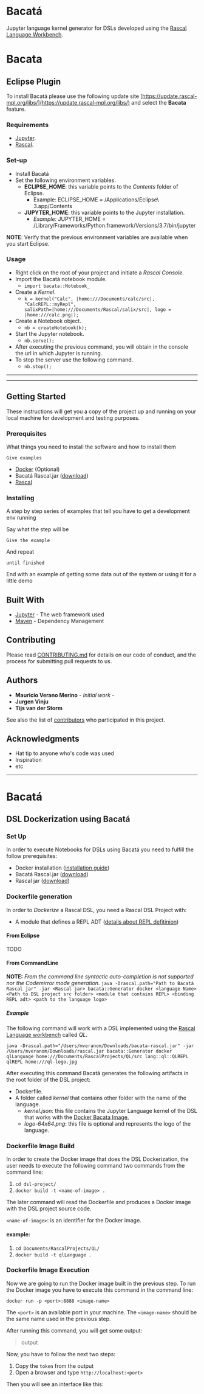 # Bacatá
Jupyter language kernel generator for DSLs developed using the [Rascal Language Workbench](http://rascal-mpl.org/).

# Bacata

## Eclipse Plugin
To install Bacatá please use the following update site [https://update.rascal-mpl.org/libs/](https://update.rascal-mpl.org/libs/) and select the __Bacata__ feature.

### Requirements
* [Jupyter](https://github.com/maveme/notebook).
* [Rascal](https://www.rascal-mpl.org/start/).

### Set-up
* Install Bacatá
* Set the following environment variables.
	* __ECLIPSE_HOME__: this variable points to the _Contents_ folder of Eclipse.
		* Example: ECLIPSE_HOME = /Applications/Eclipse\ 3.app/Contents
	* __JUPYTER_HOME__: this variable points to the Jupyter installation.
		* _Example:_ JUPYTER_HOME = /Library/Frameworks/Python.framework/Versions/3.7/bin/jupyter
			
__NOTE__: Verify that the previous environment variables are available when you start Eclipse.

### Usage
* Right click on the root of your project and initiate a _Rascal Console_.
* Import the Bacatá notebook module.
	* `import bacata::Notebook_`
* Create a _Kernel_.
	* `k = kernel("Calc", |home:///Documents/calc/src|, "CalcREPL::myRepl", salixPath=|home:///Documents/Rascal/salix/src|, logo = |home:///calc.png|);`
* Create a Notebook object.
	* `nb = createNotebook(k);`
* Start the Jupyter notebook.
	* `nb.serve();`
* After executing the previous command, you will obtain in the console the url in which Jupyter is running.	
* To stop the server use the following command.
	* `nb.stop();`
____



____

## Getting Started

These instructions will get you a copy of the project up and running on your local machine for development and testing purposes. 
<!--See deployment for notes on how to deploy the project on a live system.
-->
### Prerequisites

What things you need to install the software and how to install them

```
Give examples
```
* [Docker](https://docs.docker.com/install/) (Optional)
* Bacatá Rascal.jar ([download]())
* [Rascal](http://update.rascal-mpl.org/console/rascal-shell-unstable.jar)

### Installing

A step by step series of examples that tell you have to get a development env running

Say what the step will be

```
Give the example
```

And repeat

```
until finished
```

End with an example of getting some data out of the system or using it for a little demo

<!--## Running the tests

Explain how to run the automated tests for this system

### Break down into end to end tests

Explain what these tests test and why

```
Give an example
```

### And coding style tests

Explain what these tests test and why

```
Give an example
```
-->
<!--## Deployment

Add additional notes about how to deploy this on a live system-->

## Built With

* [Jupyter](http://www.jupyter.org) - The web framework used
* [Maven](https://maven.apache.org/) - Dependency Management

## Contributing

Please read [CONTRIBUTING.md](https://gist.github.com/PurpleBooth/b24679402957c63ec426) for details on our code of conduct, and the process for submitting pull requests to us.

<!--## Versioning

We use [SemVer](http://semver.org/) for versioning. For the versions available, see the [tags on this repository](https://github.com/your/project/tags). -->

## Authors

* **Mauricio Verano Merino** - *Initial work* -
* **Jurgen Vinju**
* **Tijs van der Storm**

See also the list of [contributors](https://github.com/your/project/contributors) who participated in this project.

<!--## License

This project is licensed under the MIT License - see the [LICENSE.md](LICENSE.md) file for details-->

## Acknowledgments

* Hat tip to anyone who's code was used
* Inspiration
* etc

---------------------------

# Bacatá
## DSL Dockerization using Bacatá
### Set Up
In order to execute Notebooks for DSLs using Bacatá you need to fulfill the follow prerequisites:

* Docker installation ([installation guide](https://docs.docker.com/install/))
* Bacatá Rascal.jar ([download]())
* Rascal jar ([download](http://update.rascal-mpl.org/console/rascal-shell-unstable.jar))

### Dockerfile generation
In order to *Dockerize* a Rascal DSL, you need a Rascal DSL Project with:

* A module that defines a REPL ADT ([details about REPL defitinion](https://github.com/cwi-swat/bacata/blob/master/bacata-rascal/src/bacata/salix/Bridge.rsc))

#### From Eclipse
TODO
#### From CommandLine
**NOTE:** *From the command line syntactic auto-completion is not supported nor the Codemirror mode generation.*
`java -Drascal.path="Path to Bacatá Rascal jar" -jar <Rascal jar> bacata::Generator docker <language Name> <Path to DSL project src folder> <module that contains REPL> <binding REPL adt> <path to the language logo>`


##### Example
The following command will work with a DSL implemented using the [Rascal Language workbench](http://rascal-mpl.org/) called *QL*.

`java -Drascal.path="/Users/mveranom/Downloads/bacata-rascal.jar" -jar /Users/mveranom/Downloads/rascal.jar bacata::Generator docker qlLanguage home:///Documents/RascalProjects/QL/src lang::ql::QLREPL qlREPL home:///ql-logo.jpg`

After executing this command Bacatá generates the following artifacts in the root folder of the DSL project:

* Dockerfile.
* A folder called *kernel* that contains other folder with the name of the language.
	* *kernel.json*: this file contains the Jupyter Language kernel of the DSL that works with the [Docker Bacata Image.](https://hub.docker.com/r/maveme/bacata/)
	* *logo-64x64.png*: this file is optional and represents the logo of the language.

### Dockerfile Image Build
In order to create the Docker image that does the DSL Dockerization, the user needs to execute the following command two commands from the command line:

1. `cd dsl-project/` 
2. `docker build -t <name-of-image> .`

The later command will read the Dockerfile and produces a Docker image with the DSL project source code.

`<name-of-image>`: is an identifier for the Docker image. 
#### example:
1. `cd Documents/RascalProjects/QL/` 
2. `docker build -t qlLanguage .`


### Dockerfile Image Execution
Now we are going to run the Docker image built in the  previous step.
To run the Docker image you have to execute this command in the command line:

`docker run -p <port>:8888 <image-name>`

The `<port>` is an available port in your machine.
The `<image-name>` should be the same name used in the previous step.

After running this command, you will get some output:
> output

Now, you have to follow the next two steps:

1. Copy the `token` from the output
2. Open a browser and type `http://localhost:<port>`

Then you will see an interface like this:
